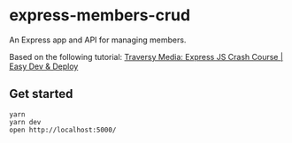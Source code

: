 # express-members-crud

An Express app and API for managing members.

Based on the following tutorial: [Traversy Media: Express JS Crash Course | Easy Dev & Deploy](https://www.youtube.com/watch?v=L72fhGm1tfE)

## Get started

```
yarn
yarn dev
open http://localhost:5000/
```
